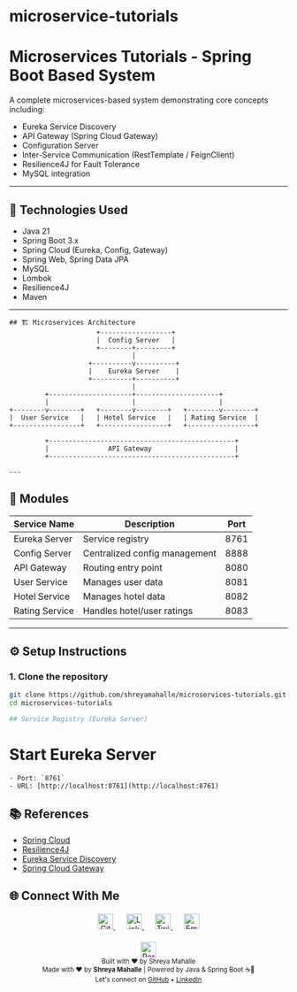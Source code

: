 # microservice-tutorials
# Microservices Tutorials - Spring Boot Based System

A complete microservices-based system demonstrating core concepts including:
- Eureka Service Discovery
- API Gateway (Spring Cloud Gateway)
- Configuration Server
- Inter-Service Communication (RestTemplate / FeignClient)
- Resilience4J for Fault Tolerance
- MySQL integration
---

## 🧩 Technologies Used

- Java 21
- Spring Boot 3.x
- Spring Cloud (Eureka, Config, Gateway)
- Spring Web, Spring Data JPA
- MySQL
- Lombok
- Resilience4J
- Maven

---
```
## 🏗️ Microservices Architecture
                      +------------------+
                      |  Config Server   |
                      +--------+---------+
                               |
                    +----------v----------+
                    |    Eureka Server    |
                    +----------+----------+
                               |
         +---------------------+---------------------+
         |                     |                     |
+--------v--------+   +--------v--------+   +--------v--------+
|  User Service   |   | Hotel Service   |   | Rating Service  |
+-----------------+   +-----------------+   +-----------------+

         +-----------------------------------------------+
         |               API Gateway                     |
         +-----------------------------------------------+

---
```
## 🧪 Modules

| Service Name       | Description                          | Port  |
|--------------------|--------------------------------------|--------|
| Eureka Server      | Service registry                     | 8761   |
| Config Server      | Centralized config management        | 8888   |
| API Gateway        | Routing entry point                  | 8080   |
| User Service       | Manages user data                    | 8081   |
| Hotel Service      | Manages hotel data                   | 8082   |
| Rating Service     | Handles hotel/user ratings           | 8083   |

---

## ⚙️ Setup Instructions

### 1. Clone the repository
```bash
git clone https://github.com/shreyamahalle/microservices-tutorials.git
cd microservices-tutorials

## Service Registry (Eureka Server)
```
# Start Eureka Server
```
- Port: `8761`
- URL: [http://localhost:8761](http://localhost:8761)
```
## 📚 References

- [Spring Cloud](https://spring.io/projects/spring-cloud)  
- [Resilience4J](https://resilience4j.readme.io/)  
- [Eureka Service Discovery](https://cloud.spring.io/spring-cloud-netflix/multi/multi__service_discovery_eureka_clients.html)  
- [Spring Cloud Gateway](https://spring.io/projects/spring-cloud-gateway)  



## 🌐 Connect With Me

<div align="center" style="margin: 20px 0;">
  <!-- GitHub -->
  <a href="https://github.com/shreyamahalle" style="margin: 0 10px;">
    <img src="https://img.shields.io/badge/GitHub-181717?style=for-the-badge&logo=github&logoColor=white" alt="GitHub" height="28"/>
  </a>
  
  <!-- LinkedIn (with your corrected link) -->
  <a href="https://www.linkedin.com/in/shreya-mahalle-254657176/?originalSubdomain=in" style="margin: 0 10px;">
    <img src="https://img.shields.io/badge/LinkedIn-0A66C2?style=for-the-badge&logo=linkedin&logoColor=white" alt="LinkedIn" height="28"/>
  </a>
  
  <!-- Twitter -->
  <a href="https://twitter.com/shreyamahalle" style="margin: 0 10px;">
    <img src="https://img.shields.io/badge/Twitter-1DA1F2?style=for-the-badge&logo=twitter&logoColor=white" alt="Twitter" height="28"/>
  </a>
  
  <!-- Email -->
  <a href="mailto:shreyamahalle8@example.com" style="margin: 0 10px;">
    <img src="https://img.shields.io/badge/Email-D14836?style=for-the-badge&logo=gmail&logoColor=white" alt="Email" height="28"/>
  </a>
</div>

<div align="center" style="margin-top: 15px;">
  <a href="https://shreyamahalle.github.io" style="text-decoration: none;">
    <img src="https://img.shields.io/badge/Portfolio-4285F4?style=for-the-badge&logo=google-chrome&logoColor=white" alt="Portfolio" height="28"/>
  </a>
</div>

<div align="center"> <sub>Built with ❤︎ by Shreya Mahalle</sub> </div> 

<div align="center">
  <sub>Made with ❤︎ by <strong>Shreya Mahalle</strong> | Powered by Java & Spring Boot ☕🌱</sub>  
  <br/>
  <sub>Let's connect on 
    <a href="https://github.com/shreyamahalle">GitHub</a> &bull; 
    <a href="https://linkedin.com/in/shreyamahalle">LinkedIn</a>
  </sub>
</div>



